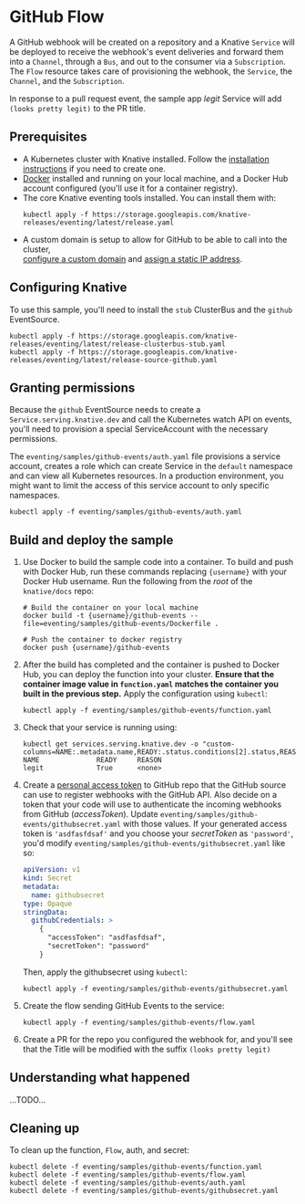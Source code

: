 # GitHub Flow

A GitHub webhook will be created on a repository and a Knative `Service` will be 
deployed to receive the webhook's event deliveries and forward them into a 
`Channel`, through a `Bus`, and out to the consumer via a `Subscription`. The 
`Flow` resource takes care of provisioning the webhook, the `Service`, the 
`Channel`, and the `Subscription`.

In response to a pull request event, the sample app _legit_ Service will add 
`(looks pretty legit)` to the PR title.

## Prerequisites

- A Kubernetes cluster with Knative installed. Follow the
  [installation instructions](https://github.com/knative/docs/blob/master/install/README.md)
  if you need to create one.
- [Docker](https://www.docker.com/) installed and running on your local machine,
  and a Docker Hub account configured (you'll use it for a container registry).
- The core Knative eventing tools installed. You can install them with:
  ```shell
  kubectl apply -f https://storage.googleapis.com/knative-releases/eventing/latest/release.yaml
  ```
- A custom domain is setup to allow for GitHub to be able to call into the cluster,  
  [configure a custom domain](https://github.com/knative/docs/blob/master/serving/using-a-custom-domain.md) and 
  [assign a static IP address](https://github.com/knative/docs/blob/master/serving/gke-assigning-static-ip-address.md).

## Configuring Knative

To use this sample, you'll need to install the `stub` ClusterBus and the 
`github` EventSource.

```shell
kubectl apply -f https://storage.googleapis.com/knative-releases/eventing/latest/release-clusterbus-stub.yaml
kubectl apply -f https://storage.googleapis.com/knative-releases/eventing/latest/release-source-github.yaml
```

## Granting permissions

Because the `github` EventSource needs to create a `Service.serving.knative.dev`
and call the Kubernetes watch API on events, you'll need to provision a special
ServiceAccount with the necessary permissions.

The `eventing/samples/github-events/auth.yaml` file provisions a service account, creates a role
which can create Service in the `default` namespace and can view all
Kubernetes resources. In a production environment, you might want to limit the
access of this service account to only specific namespaces.

```shell
kubectl apply -f eventing/samples/github-events/auth.yaml
```

## Build and deploy the sample

1.  Use Docker to build the sample code into a container. To build and push with
    Docker Hub, run these commands replacing `{username}` with your Docker Hub
    username. Run the following from the _root_ of the `knative/docs` repo:

    ```shell
    # Build the container on your local machine
    docker build -t {username}/github-events --file=eventing/samples/github-events/Dockerfile .

    # Push the container to docker registry
    docker push {username}/github-events
    ```

1.  After the build has completed and the container is pushed to Docker Hub, you
    can deploy the function into your cluster. **Ensure that the container image
    value in `function.yaml` matches the container you built in the previous
    step.** Apply the configuration using `kubectl`:

    ```shell
    kubectl apply -f eventing/samples/github-events/function.yaml
    ```

1.  Check that your service is running using:

    ```shell
    kubectl get services.serving.knative.dev -o "custom-columns=NAME:.metadata.name,READY:.status.conditions[2].status,REASON:.status.conditions[2].message"
    NAME              READY     REASON
    legit             True      <none>
    ```

1.  Create a [personal access token](https://github.com/settings/tokens) to 
    GitHub repo that the GitHub source can use to register webhooks with the 
    GitHub API. Also decide on a token that your code will use to authenticate
    the incoming webhooks from GitHub (*accessToken*). Update 
    `eventing/samples/github-events/githubsecret.yaml` with those values. If 
    your generated access token is `'asdfasfdsaf'` and you choose your
    *secretToken* as `'password'`, you'd modify 
    `eventing/samples/github-events/githubsecret.yaml` like so:
    
    ```yaml
    apiVersion: v1
    kind: Secret
    metadata:
      name: githubsecret
    type: Opaque
    stringData:
      githubCredentials: >
        {
          "accessToken": "asdfasfdsaf",
          "secretToken": "password"
        }
    ```
    
    Then, apply the githubsecret using `kubectl`:
    
    ```shell
    kubectl apply -f eventing/samples/github-events/githubsecret.yaml
    ```

1.  Create the flow sending GitHub Events to the service:

    ```shell
    kubectl apply -f eventing/samples/github-events/flow.yaml
    ```

1.  Create a PR for the repo you configured the webhook for, and you'll see that
    the Title will be modified with the suffix `(looks pretty legit)`


## Understanding what happened

...TODO...

## Cleaning up

To clean up the function, `Flow`, auth, and secret:

```shell
kubectl delete -f eventing/samples/github-events/function.yaml
kubectl delete -f eventing/samples/github-events/flow.yaml
kubectl delete -f eventing/samples/github-events/auth.yaml
kubectl delete -f eventing/samples/github-events/githubsecret.yaml
```
